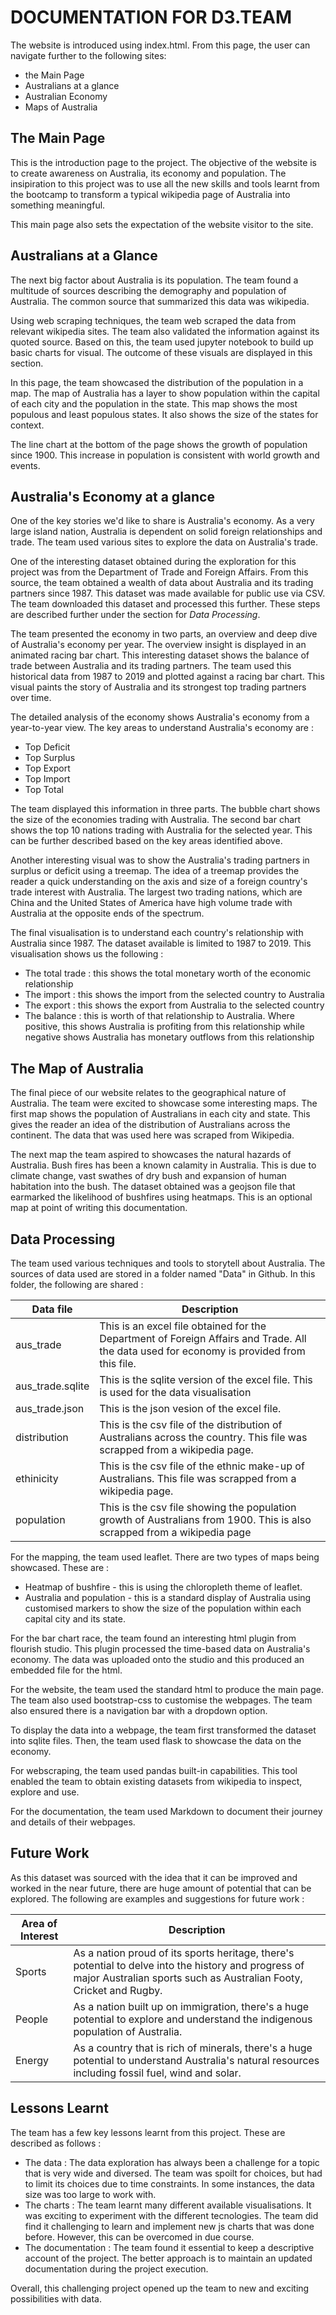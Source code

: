 # DOCUMENTATION FOR D3.TEAM
The website is introduced using index.html. From this page, the user can navigate further to the following sites:
* the Main Page
* Australians at a glance
* Australian Economy
* Maps of Australia

## The Main Page
This is the introduction page to the project. The objective of the website is to create awareness on Australia, its economy and population. The insipiration to this project was to use all the new skills and tools learnt from the bootcamp to transform a typical wikipedia page of Australia into something meaningful. 

This main page also sets the expectation of the website visitor to the site. 

## Australians at a Glance

The next big factor about Australia is its population. The team found a multitude of sources describing the demography and population of Australia. The common source that summarized this data was wikipedia. 

Using web scraping techniques, the team web scraped the data from relevant wikipedia sites. The team also validated the information against its quoted source. Based on this, the team used jupyter notebook to build up basic charts for visual. The outcome of these visuals are displayed in this section. 

In this page, the team showcased the distribution of the population in a map. The map of Australia has a layer to show population within the capital of each city and the population in the state. This map shows the most populous and least populous states. It also shows the size of the states for context. 

The line chart at the bottom of the page shows the growth of population since 1900. This increase in population is consistent with world growth and events. 

## Australia's Economy at a glance
One of the key stories we'd like to share is Australia's economy. As a very large island nation, Australia is dependent on solid foreign relationships and trade. The team used various sites to explore the data on Australia's trade. 

One of the interesting dataset obtained during the exploration for this project was from the Department of Trade and Foreign Affairs. From this source, the team obtained a wealth of data about Australia and its trading partners since 1987. This dataset was made available for public use via CSV. The team downloaded this dataset and processed this further. These steps are described further under the section for *Data Processing*. 

The team presented the economy in two parts, an overview and deep dive of Australia's economy per year. The overview insight is displayed in an animated racing bar chart. This interesting dataset shows the balance of trade between Australia and its trading partners. The team used this historical data from 1987 to 2019 and plotted against a racing bar chart. This visual paints the story of Australia and its strongest top trading partners over time. 

The detailed analysis of the economy shows Australia's economy from a year-to-year view. The key areas to understand Australia's economy are : 
- Top Deficit
- Top Surplus
- Top Export
- Top Import
- Top Total

The team displayed this information in three parts. The bubble chart shows the size of the economies trading with Australia. The second bar chart shows the top 10 nations trading with Australia for the selected year. This can be further described based on the key areas identified above. 

Another interesting visual was to show the Australia's trading partners in surplus or deficit using a treemap. The idea of a treemap provides the reader a quick understanding on the axis and size of a foreign country's trade interest with Australia. The largest two trading nations, which are China and the United States of America have high volume trade with Australia at the opposite ends of the spectrum. 

The final visualisation is to understand each country's relationship with Australia since 1987. The dataset available is limited to 1987  to 2019. This visualisation shows us the following : 
- The total trade : this shows the total monetary worth of the economic relationship
- The import    : this shows the import from the selected country to Australia
- The export    : this shows the export from Australia to the selected country
- The balance   : this is worth of that relationship to Australia. Where positive, this shows Australia is profiting from this relationship while negative shows Australia has monetary outflows from this relationship


## The Map of Australia

The final piece of our website relates to the geographical nature of Australia. The team were excited to showcase some interesting maps. The first map shows the population of Australians in each city and state. This gives the reader an idea of the distribution of Australians across the continent. The data that was used here was scraped from Wikipedia. 

The next map the team aspired to showcases the natural hazards of Australia. Bush fires has been a known calamity in Australia. This is due to climate change, vast swathes of dry bush and expansion of human habitation into the bush. The dataset obtained was a geojson file that earmarked the likelihood of bushfires using heatmaps. This is an optional map at point of writing this documentation. 

## Data Processing

The team used various techniques and tools to storytell about Australia. The sources of data used are stored in a folder named "Data" in Github. In this folder, the following are shared : 

| Data file | Description | 
|---|---|
|aus_trade | This is an excel file obtained for the Department of Foreign Affairs and Trade. All the data used for economy is provided from this file. |
| aus_trade.sqlite | This is the sqlite version of the excel file. This is used for the data visualisation| 
| aus_trade.json | This is the json vesion of the excel file. |
| distribution  | This is the csv file of the distribution of Australians across the country. This file was scrapped from a wikipedia page.| 
| ethinicity | This is the csv file of the ethnic make-up of Australians. This file was scrapped from a wikipedia page.| 
| population | This is the csv file showing the population growth of Australians from 1900. This is also scrapped from a wikipedia page| 

For the mapping, the team used leaflet. There are two types of maps being showcased. These are : 
- Heatmap of bushfire - this is using the chloropleth theme of leaflet.
- Australia and population - this is a standard display of Australia using customised markers to show the size of the population within each capital city and its state. 

For the bar chart race, the team found an interesting html plugin from flourish studio. This plugin processed the time-based data on Australia's economy. The data was uploaded onto the studio and this produced an embedded file for the html. 

For the website, the team used the standard html to produce the main page. The team also used bootstrap-css to customise the webpages. The team also ensured there is a navigation bar with a dropdown option. 

To display the data into a webpage, the team first transformed the dataset into sqlite files. Then, the team used flask to showcase the data on the economy. 

For webscraping, the team used pandas built-in capabilities. This tool enabled the team to obtain existing datasets from wikipedia to inspect, explore and use. 


For the documentation, the team used Markdown to document their journey and details of their webpages. 


## Future Work

As this dataset was sourced with the idea that it can be improved and worked in the near future, there are huge amount of potential that can be explored. The following are examples and suggestions for future work : 

| Area of Interest | Description |
|---|---|
| Sports | As a nation proud of its sports heritage, there's potential to delve into the history and progress of major Australian sports such as Australian Footy, Cricket and Rugby. |
| People | As a nation built up on immigration, there's a huge potential to explore and understand the indigenous population of Australia. |
| Energy | As a country that is rich of minerals, there's a huge potential to understand Australia's natural resources including fossil fuel, wind and solar. |


## Lessons Learnt

The team has a few key lessons learnt from this project. These are described as follows : 
- The data : The data exploration has always been a challenge for a topic that is very wide and diversed. The team was spoilt for choices, but had to limit its choices due to time constraints. In some instances, the data size was too large to work with. 
- The charts : The team learnt many different available visualisations. It was exciting to experiment with the different tecnologies. The team did find it challenging to learn and implement new js charts that was done before. However, this can be overcomed in due course. 
- The documentation : The team found it essential to keep a descriptive account of the project. The better approach is to maintain an updated documentation during the project execution. 

Overall, this challenging project opened up the team to new and exciting possibilities with data. 



